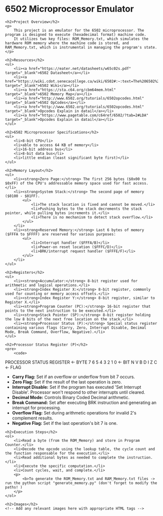<!DOCTYPE html>
<html>
<head>
    <title>6502 Microprocessor Emulator</title>
</head>
<body>
    <h1>6502 Microprocessor Emulator</h1>
    
    <h2>Project Overview</h2>
    <p>
        This project is an emulator for the 6502 microprocessor. The program is designed to execute (hexadecimal format) machine code.     
        It utilizes two key files: ROM_Memory.txt, which simulates the hardware ROM memory where the machine code is stored, and RAM_Memory.txt, which is instrumental in managing the program's state.
    </p>

    <h2>Resources</h2>
    <ul>
        <li><a href="https://eater.net/datasheets/w65c02s.pdf" target="_blank">6502 Datasheet</a></li>
        <li><a href="https://wiki.cdot.senecacollege.ca/wiki/6502#:~:text=The%206502%20is%20an%208,pages%20of%20256%20bytes%20each." target="_blank">6502 Wiki</a></li>
        <li><a href="https://sta.c64.org/cbm64mem.html" target="_blank">6502 Memory Map</a></li>
        <li><a href="http://www.6502.org/tutorials/6502opcodes.html" target="_blank">6502 OpCodes</a></li> 
        <li><a href="http://www.6502.org/tutorials/6502opcodes.html" target="_blank">Opcodes Explain in datail</a></li>
        <li><a href="https://www.pagetable.com/c64ref/6502/?tab=2#LDA" target="_blank">Opcodes Explain in datail</a></li>
    </ul>

    <h2>6502 Microprocessor Specifications</h2>
    <ul>
        <li>8-bit CPU</li>
        <li>able to access 64 KB of memory</li>
        <li>16-bit address bus</li>
        <li>8-bit data bus</li>
        <li>little endian (least significant byte first)</li>
    </ul>

    <h2>Memory Layout</h2>
    <ul>
        <li><strong>Zero Page:</strong> The first 256 bytes ($0x00 to $0xFF) of the CPU's addressable memory space used for fast access.</li>
        <li><strong>System Stack:</strong> The second page of memory ($0100 - $01FF).
            <ul>
                <li>The stack location is fixed and cannot be moved.</li>
                <li>Pushing bytes to the stack decrements the stack pointer, while pulling bytes increments it.</li>
                <li>There is no mechanism to detect stack overflow.</li>
            </ul>
        </li>
        <li><strong>Reserved Memory:</strong> Last 6 bytes of memory ($FFFA to $FFFF) are reserved for various purposes:
            <ul>
                <li>Interrupt handler ($FFFA/B)</li>
                <li>Power-on reset location ($FFFC/D)</li>
                <li>BRK/interrupt request handler ($FFFE/F)</li>
            </ul>
        </li>
    </ul>

    <h2>Registers</h2>
    <ul>
        <li><strong>Accumulator:</strong> 8-bit register used for arithmetic and logical operations.</li>
        <li><strong>Index Register X:</strong> 8-bit register, commonly used for counting or memory access offsets.</li>
        <li><strong>Index Register Y:</strong> 8-bit register, similar to Register X.</li>
        <li><strong>Program Counter (PC):</strong> 16-bit register that points to the next instruction to be executed.</li>
        <li><strong>Stack Pointer (SP):</strong> 8-bit register holding the low 8 bits of the next free location on the stack.</li>
        <li><strong>Processor Status (P):</strong> Special status register containing various flags (Carry, Zero, Interrupt Disable, Decimal Mode, Break Command, Overflow, Negative).</li>
    </ul>

    <h2>Processor Status Register (P)</h2>
    <pre>
        <code>
PROCESSOR STATUS REGISTER      <- BYTE
   7  6  5  4  3  2  1  0      <- BIT
   N  V     B  D  I  Z  C      <- FLAG
        </code>
    </pre>
    <ul>
        <li><strong>Carry Flag:</strong> Set if an overflow or underflow from bit 7 occurs.</li>
        <li><strong>Zero Flag:</strong> Set if the result of the last operation is zero.</li>
        <li><strong>Interrupt Disable:</strong> Set if the program has executed 'Set Interrupt Disable'. Processor won't respond to other interrupts until cleared.</li>
        <li><strong>Decimal Mode:</strong> Controls Binary Coded Decimal arithmetic.</li>
        <li><strong>Break Command:</strong> Set after executing BRK instruction and generating an interrupt for processing.</li>
        <li><strong>Overflow Flag:</strong> Set during arithmetic operations for invalid 2's complement results.</li>
        <li><strong>Negative Flag:</strong> Set if the last operation's bit 7 is one.</li>
    </ul>

    <h2>Execution Steps</h2>
    <ol>
        <li>Read a byte (from the ROM_Memory) and store in Program Counter.</li>
        <li>Decode the opcode using the lookup table, the cycle count and the function responsable for the execution.</li>
        <li>Read additional bytes as needed to complete the instruction.</li>
        <li>Execute the specific computation.</li>
        <li>Count cycles, wait, and complete.</li>
        <p>
            <b>To generate the ROM_Memory.txt and RAM_Memory.txt files -> run the python script "generate_memory.py" (don't forget to modify the paths! )
        </p>
    </ol>

    <h2>Images</h2>
    <!-- Add any relevant images here with appropriate HTML tags -->

</body>
</html>
